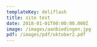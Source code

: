 ```yaml
---
templateKey: deliflash
title: site test
date: 2018-01-01T00:00:00.000Z
image: /images/aanbiedingen.jpg
pdf: /images/pdf/oktober2.pdf
---
```


